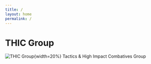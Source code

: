 ```yaml
---
title: /
layout: home
permalink: /
---
```


# THIC Group

![THIC Group](/assets/thic.png){width=20%}
Tactics & High Impact Combatives Group
